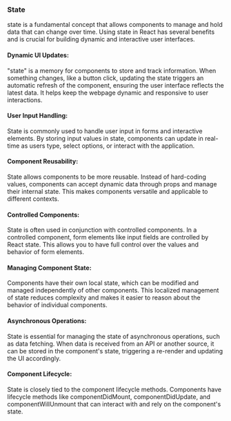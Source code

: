 ### State
state is a fundamental concept that allows components to manage and hold data that can change over time. Using state in React has several benefits and is crucial for building dynamic and interactive user interfaces.

#### Dynamic UI Updates:
"state" is a memory for components to store and track information. When something changes, like a button click, updating the state triggers an automatic refresh of the component, ensuring the user interface reflects the latest data. It helps keep the webpage dynamic and responsive to user interactions.

#### User Input Handling:
State is commonly used to handle user input in forms and interactive elements. By storing input values in state, components can update in real-time as users type, select options, or interact with the application.

#### Component Reusability:
State allows components to be more reusable. Instead of hard-coding values, components can accept dynamic data through props and manage their internal state. This makes components versatile and applicable to different contexts.

#### Controlled Components:
State is often used in conjunction with controlled components. In a controlled component, form elements like input fields are controlled by React state. This allows you to have full control over the values and behavior of form elements.

#### Managing Component State:
Components have their own local state, which can be modified and managed independently of other components. This localized management of state reduces complexity and makes it easier to reason about the behavior of individual components.

#### Asynchronous Operations:
State is essential for managing the state of asynchronous operations, such as data fetching. When data is received from an API or another source, it can be stored in the component's state, triggering a re-render and updating the UI accordingly.

#### Component Lifecycle:
State is closely tied to the component lifecycle methods. Components have lifecycle methods like componentDidMount, componentDidUpdate, and componentWillUnmount that can interact with and rely on the component's state.
